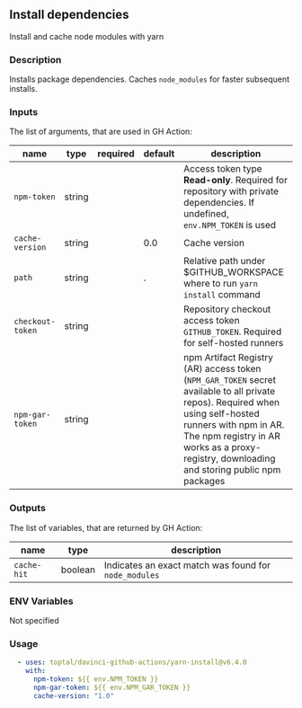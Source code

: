## Install dependencies

Install and cache node modules with yarn

### Description

Installs package dependencies. Caches `node_modules` for faster subsequent installs.

### Inputs

The list of arguments, that are used in GH Action:

| name             | type   | required | default | description                                                                                                                                                                                                                                 |
| ---------------- | ------ | -------- | ------- | ------------------------------------------------------------------------------------------------------------------------------------------------------------------------------------------------------------------------------------------- |
| `npm-token`      | string |          |         | Access token type **Read-only**. Required for repository with private dependencies. If undefined, `env.NPM_TOKEN` is used                                                                                                                   |
| `cache-version`  | string |          | 0.0     | Cache version                                                                                                                                                                                                                               |
| `path`           | string |          | .       | Relative path under $GITHUB\_WORKSPACE where to run `yarn install` command                                                                                                                                                                  |
| `checkout-token` | string |          |         | Repository checkout access token `GITHUB_TOKEN`. Required for self-hosted runners                                                                                                                                                           |
| `npm-gar-token`  | string |          |         | npm Artifact Registry (AR) access token (`NPM_GAR_TOKEN` secret available to all private repos). Required when using self-hosted runners with npm in AR. The npm registry in AR works as a proxy-registry, downloading and storing public npm packages |

### Outputs

The list of variables, that are returned by GH Action:

| name        | type    | description                                           |
| ----------- | ------- | ----------------------------------------------------- |
| `cache-hit` | boolean | Indicates an exact match was found for `node_modules` |

### ENV Variables

Not specified

### Usage

```yaml
  - uses: toptal/davinci-github-actions/yarn-install@v6.4.0
    with:
      npm-token: ${{ env.NPM_TOKEN }}
      npm-gar-token: ${{ env.NPM_GAR_TOKEN }}
      cache-version: "1.0"
```
